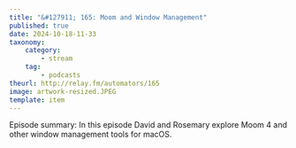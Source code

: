 ```yaml
---
title: "&#127911; 165: Moom and Window Management"
published: true
date: 2024-10-18-11-33
taxonomy:
    category:
        - stream
    tag:
        - podcasts
theurl: http://relay.fm/automators/165
image: artwork-resized.JPEG
template: item
---
```


Episode summary: In this episode David and Rosemary explore Moom 4 and other window management tools for macOS.

